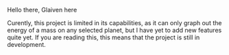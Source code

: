 Hello there, Glaiven here

Curently, this project is limited in its capabilities, as it can only graph out the energy of a mass on any selected planet, but I have yet to add new features quite yet. If you are reading this, this means that the project is still in development.
